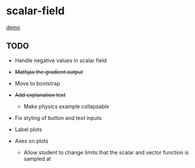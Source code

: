 scalar-field
============

[demo](https://rawgit.com/joebentley/scalar-field/master/index.html)

## TODO

* Handle negative values in scalar field

* ~~Mathjax the gradient output~~

* Move to bootstrap

* ~~Add explanation text~~

  * Make physics example collapsable

* Fix styling of button and text inputs

* Label plots

* Axes on plots

  * Allow student to change limits that the scalar and vector function is sampled at
